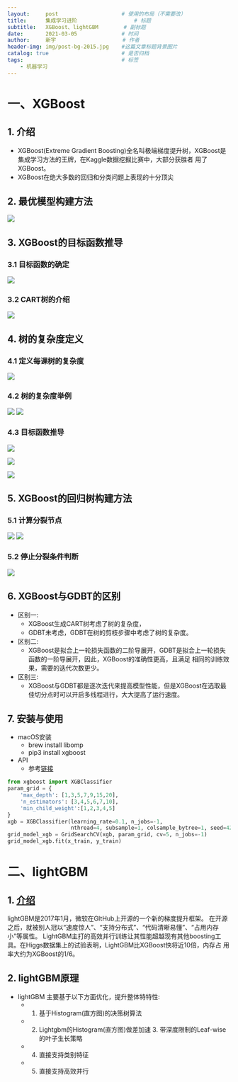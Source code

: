 ```yaml
---
layout:     post                    # 使用的布局（不需要改）
title:      集成学习进阶  			    # 标题 
subtitle:   XGBoost、lightGBM	    # 副标题
date:       2021-03-05              # 时间
author:     新宇                     # 作者
header-img: img/post-bg-2015.jpg    #这篇文章标题背景图片
catalog: true                       # 是否归档
tags:                               # 标签
    - 机器学习
---
```

# 一、XGBoost
## 1. 介绍
- XGBoost(Extreme Gradient Boosting)全名叫极端梯度提升树，XGBoost是集成学习方法的王牌，在Kaggle数据挖掘比赛中，大部分获胜者 用了XGBoost。
- XGBoost在绝大多数的回归和分类问题上表现的十分顶尖

## 2. 最优模型构建方法
![](https://tva1.sinaimg.cn/large/008eGmZEly1goa9h774tyj30mj0g0ae3.jpg)

## 3. XGBoost的目标函数推导
### 3.1 目标函数的确定
![](https://tva1.sinaimg.cn/large/008eGmZEly1goa9ja159ij30lg05x3zz.jpg)

### 3.2 CART树的介绍
![](https://tva1.sinaimg.cn/large/008eGmZEly1goa9jp8ps0j30h70bnmzp.jpg)

## 4. 树的复杂度定义
### 4.1 定义每课树的复杂度
![](https://tva1.sinaimg.cn/large/008eGmZEly1goa9miiyikj30hy04ndgs.jpg)

### 4.2 树的复杂度举例
![](https://tva1.sinaimg.cn/large/008eGmZEly1goa9pwdwenj30rb0bygqt.jpg)
![](https://tva1.sinaimg.cn/large/008eGmZEly1goa9pvdktrj30sk0mfais.jpg)

### 4.3 目标函数推导
![](https://tva1.sinaimg.cn/large/008eGmZEly1goab7ksar1j30j60epn09.jpg)

![](https://tva1.sinaimg.cn/large/008eGmZEly1goab8kn974j30kp02z746.jpg)

![](https://tva1.sinaimg.cn/large/008eGmZEly1goab5rreowj30jo0l7gre.jpg)

## 5. XGBoost的回归树构建方法
### 5.1 计算分裂节点
![](https://tva1.sinaimg.cn/large/008eGmZEly1goa9yhoisuj30om05r0tn.jpg)
![](https://tva1.sinaimg.cn/large/008eGmZEly1goa9yhdi3dj30k505xabf.jpg)

### 5.2 停止分裂条件判断
![](https://tva1.sinaimg.cn/large/008eGmZEly1goa9yh325uj30on0cvdk6.jpg)


## 6. XGBoost与GDBT的区别
- 区别一:
	- XGBoost生成CART树考虑了树的复杂度， 
	- GDBT未考虑，GDBT在树的剪枝步骤中考虑了树的复杂度。
- 区别二: 
	- XGBoost是拟合上一轮损失函数的二阶导展开，GDBT是拟合上一轮损失函数的一阶导展开，因此，XGBoost的准确性更高，且满足 相同的训练效果，需要的迭代次数更少。
- 区别三: 
	- XGBoost与GDBT都是逐次迭代来提高模型性能，但是XGBoost在选取最佳切分点时可以开启多线程进行，大大提高了运行速度。

## 7. 安装与使用
- macOS安装
	- brew install libomp
	- pip3 install xgboost
- API
	- 参考[链接](https://xgboost.readthedocs.io/en/latest/python/python_api.html?highlight=xgbclassifier#xgboost.XGBClassifier)

```python
from xgboost import XGBClassifier
param_grid = {
    'max_depth': [1,3,5,7,9,15,20],
    'n_estimators': [3,4,5,6,7,10],
    'min_child_weight':[1,2,3,4,5]
}
xgb = XGBClassifier(learning_rate=0.1, n_jobs=-1,
                    nthread=4, subsample=1, colsample_bytree=1, seed=42, min_child_weight=1)
grid_model_xgb = GridSearchCV(xgb, param_grid, cv=5, n_jobs=-1) 
grid_model_xgb.fit(x_train, y_train)
```

# 二、lightGBM

## 1. [介绍](https://github.com/Microsoft/LightGBM)
lightGBM是2017年1月，微软在GItHub上开源的一个新的梯度提升框架。
在开源之后，就被别人冠以“速度惊人”、“支持分布式”、“代码清晰易懂”、“占用内存小”等属性。
LightGBM主打的高效并行训练让其性能超越现有其他boosting工具。在Higgs数据集上的试验表明，LightGBM比XGBoost快将近10倍，内存占 用率大约为XGBoost的1/6。

## 2. lightGBM原理
- lightGBM 主要基于以下方面优化，提升整体特特性:
	- 1. 基于Histogram(直方图)的决策树算法
	- 2. Lightgbm的Histogram(直方图)做差加速 3. 带深度限制的Leaf-wise的叶子生长策略
	- 4. 直接支持类别特征
	- 5. 直接支持高效并行












